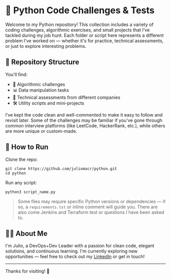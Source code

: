 # 🐍 Python Code Challenges & Tests

Welcome to my Python repository! This collection includes a variety of coding challenges, algorithmic exercises, and small projects that I’ve tackled during my job hunt. Each folder or script here represents a different problem I’ve worked on — whether it's for practice, technical assessments, or just to explore interesting problems.

## 📁 Repository Structure

You'll find:

- 🧠 Algorithmic challenges  
- 📊 Data manipulation tasks  
- 🧪 Technical assessments from different companies  
- 🛠️ Utility scripts and mini-projects  

I’ve kept the code clean and well-commented to make it easy to follow and revisit later. Some of the challenges may be familiar if you’ve gone through common interview platforms (like LeetCode, HackerRank, etc.), while others are more unique or custom-made.

## 🚀 How to Run

Clone the repo:

```
git clone https://github.com/juliomacr/python.git
cd python
```

Run any script:

```
python3 script_name.py
```

> Some files may require specific Python versions or dependencies — if so, a `requirements.txt` or inline comment will guide you. There are also come Jenkins and Terraform test or questions I have been asked to.

## 🙋‍♂️ About Me

I'm Julio, a DevOps+Dev Leader with a passion for clean code, elegant solutions, and continuous learning. I'm currently exploring new opportunities — feel free to check out my [LinkedIn](https://www.linkedin.com/in/juliomacr) or get in touch!

---

Thanks for visiting! 🌟
